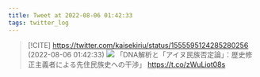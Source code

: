 ```yaml
---
title: Tweet at 2022-08-06 01:42:33
tags: twitter_log
---
```


> [!CITE] https://twitter.com/kaisekiriu/status/1555595124285280256 (2022-08-06 01:42:33)
> ![](https://twitter.com/kaisekiriu/status/1555595124285280256)
> 「DNA解析と「アイヌ民族否定論」：歴史修正主義者による先住民族史への干渉」
> https://t.co/zWuLiot08s
